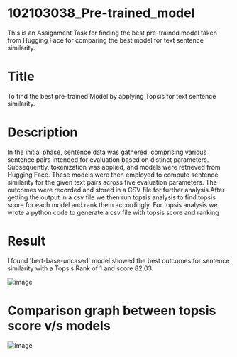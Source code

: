 # 102103038_Pre-trained_model

This is an Assignment Task for finding the best pre-trained model taken from Hugging Face for comparing the best model for text sentence similarity.

# Title
To find the best pre-trained Model by applying Topsis for text sentence similarity.

# Description
In the initial phase, sentence data was gathered, comprising various sentence pairs intended for evaluation based on distinct parameters. Subsequently, tokenization was applied, and models were retrieved from Hugging Face. These models were then employed to compute sentence similarity for the given text pairs across five evaluation parameters. The outcomes were recorded and stored in a CSV file for further analysis.After getting the output in a csv file we then run topsis analysis to find topsis score for each model and rank them accordingly. For topsis analysis we wrote a python code to generate a csv file with topsis score and ranking 

# Result
I found  'bert-base-uncased' model showed the best outcomes for sentence similarity with a Topsis Rank of 1 and score 82.03.

![image](https://github.com/Kunalg55/102103038_Pre-trained_model/assets/142966912/7a3a8c77-43a4-4a87-bcd8-389e24f3fe9d)


# Comparison graph between topsis score v/s models

![image](https://github.com/Kunalg55/102103038_Pre-trained_model/assets/142966912/67fc0e02-c8c3-4079-ae96-6e48cfb4a561)



